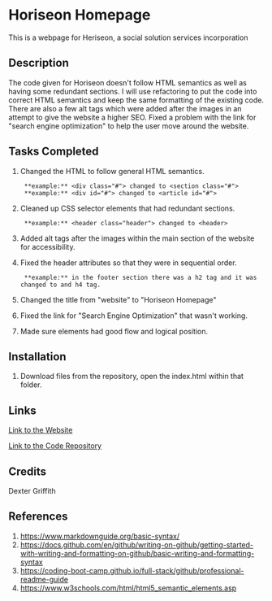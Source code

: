 # Horiseon Homepage

This is a webpage for Heriseon, a social solution services incorporation

## Description

The code given for Horiseon doesn't follow HTML semantics as well as having some redundant sections. I will use refactoring to put the code into correct HTML semantics and keep the same formatting of the existing code. There are also a few alt tags which were added after the images in an attempt to give the website a higher SEO. Fixed a problem with the link for "search engine optimization" to help the user move around the website. 

## Tasks Completed

1. Changed the HTML to follow general HTML semantics. 

        **example:** <div class="#"> changed to <section class="#">
        **example:** <div id="#"> changed to <article id="#">
2. Cleaned up CSS selector elements that had redundant sections.

        **example:** <header class="header"> changed to <header>
3. Added alt tags after the images within the main section of the website for accessibility.     
4. Fixed the header attributes so that they were in sequential order. 

        **example:** in the footer section there was a h2 tag and it was changed to and h4 tag. 
5. Changed the title from "website" to "Horiseon Homepage"
6. Fixed the link for "Search Engine Optimization" that wasn't working. 
7. Made sure elements had good flow and logical position. 

## Installation

1. Download files from the repository, open the index.html within that folder. 

## Links

[Link to the Website](https://dexterlgriffith.github.io/Homework-1/)

[Link to the Code Repository](https://github.com/DexterLGriffith/Homework-1)
    
## Credits     

Dexter Griffith

## References 

1. https://www.markdownguide.org/basic-syntax/
2. https://docs.github.com/en/github/writing-on-github/getting-started-with-writing-and-formatting-on-github/basic-writing-and-formatting-syntax
3. https://coding-boot-camp.github.io/full-stack/github/professional-readme-guide
4. https://www.w3schools.com/html/html5_semantic_elements.asp 









